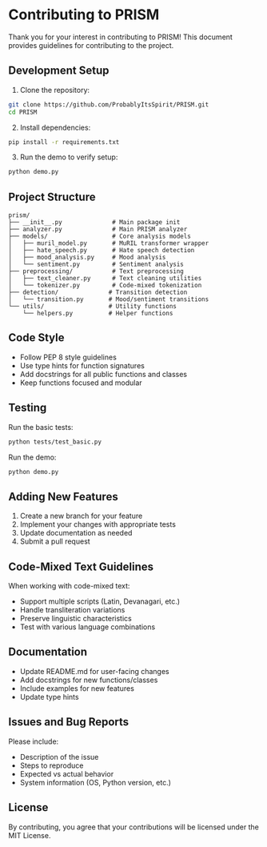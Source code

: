 # Contributing to PRISM

Thank you for your interest in contributing to PRISM! This document provides guidelines for contributing to the project.

## Development Setup

1. Clone the repository:
```bash
git clone https://github.com/ProbablyItsSpirit/PRISM.git
cd PRISM
```

2. Install dependencies:
```bash
pip install -r requirements.txt
```

3. Run the demo to verify setup:
```bash
python demo.py
```

## Project Structure

```
prism/
├── __init__.py              # Main package init
├── analyzer.py              # Main PRISM analyzer
├── models/                  # Core analysis models
│   ├── muril_model.py       # MuRIL transformer wrapper
│   ├── hate_speech.py       # Hate speech detection
│   ├── mood_analysis.py     # Mood analysis
│   └── sentiment.py         # Sentiment analysis
├── preprocessing/           # Text preprocessing
│   ├── text_cleaner.py      # Text cleaning utilities
│   └── tokenizer.py         # Code-mixed tokenization
├── detection/              # Transition detection
│   └── transition.py       # Mood/sentiment transitions
└── utils/                  # Utility functions
    └── helpers.py          # Helper functions
```

## Code Style

- Follow PEP 8 style guidelines
- Use type hints for function signatures
- Add docstrings for all public functions and classes
- Keep functions focused and modular

## Testing

Run the basic tests:
```bash
python tests/test_basic.py
```

Run the demo:
```bash
python demo.py
```

## Adding New Features

1. Create a new branch for your feature
2. Implement your changes with appropriate tests
3. Update documentation as needed
4. Submit a pull request

## Code-Mixed Text Guidelines

When working with code-mixed text:
- Support multiple scripts (Latin, Devanagari, etc.)
- Handle transliteration variations
- Preserve linguistic characteristics
- Test with various language combinations

## Documentation

- Update README.md for user-facing changes
- Add docstrings for new functions/classes
- Include examples for new features
- Update type hints

## Issues and Bug Reports

Please include:
- Description of the issue
- Steps to reproduce
- Expected vs actual behavior
- System information (OS, Python version, etc.)

## License

By contributing, you agree that your contributions will be licensed under the MIT License.